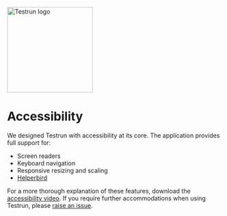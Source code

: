 <img width="200" alt="Testrun logo" src="https://user-images.githubusercontent.com/7399056/221927867-4190a4e8-a571-4e40-9c2b-65780ad9264c.png" alt="Testrun">

# Accessibility

We designed Testrun with accessibility at its core. The application provides full support for:

-  Screen readers
-  Keyboard navigation
-  Responsive resizing and scaling
-  [Helperbird](https://www.helperbird.com/)

For a more thorough explanation of these features, download the [accessibility video](https://github.com/google/testrun/raw/main/docs/ui/accessibility.mp4). If you require further accommodations when using Testrun, please [raise an issue](https://github.com/google/testrun/issues/new/choose).